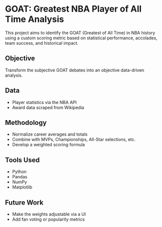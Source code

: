 # GOAT: Greatest NBA Player of All Time Analysis

This project aims to identify the GOAT (Greatest of All Time) in NBA history using a custom scoring metric based on statistical performance, accolades, team success, and historical impact.

## Objective
Transform the subjective GOAT debates into an objective data-driven analysis.

## Data
- Player statistics via the NBA API
- Award data scraped from Wikipedia

## Methodology
- Normalize career averages and totals
- Combine with MVPs, Championships, All-Star selections, etc.
- Develop a weighted scoring formula

## Tools Used
- Python
- Pandas
- NumPy
- Matplotlib

## Future Work
- Make the weights adjustable via a UI
- Add fan voting or popularity metrics
